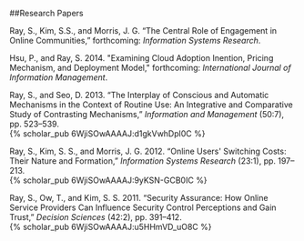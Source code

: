 ##Research Papers

Ray, S., Kim, S.S., and Morris, J. G. “The Central Role of Engagement in Online
Communities,” forthcoming: *Information Systems Research*.

Hsu, P., and Ray, S. 2014. "Examining Cloud Adoption Inention, Pricing
Mechanism, and Deployment Model," forthcoming: *International Journal of Information
Management*.

Ray, S., and Seo, D. 2013. “The Interplay of Conscious and Automatic Mechanisms
in the Context of Routine Use: An Integrative and Comparative Study of
Contrasting Mechanisms,” *Information and Management* (50:7), pp. 523–539.
<br><span class="scholar_pub">{% scholar_pub 6WjiSOwAAAAJ:d1gkVwhDpl0C %}</span>

Ray, S., Kim, S. S., and Morris, J. G. 2012. “Online Users' Switching Costs:
Their Nature and Formation,” *Information Systems Research* (23:1), pp. 197–213.
<br><span class="scholar_pub">{% scholar_pub 6WjiSOwAAAAJ:9yKSN-GCB0IC %}</span></span>

Ray, S., Ow, T., and Kim, S. S. 2011. “Security Assurance: How Online Service
Providers Can Influence Security Control Perceptions and Gain Trust,”
*Decision Sciences* (42:2), pp. 391–412.
<br><span class="scholar_pub">{% scholar_pub 6WjiSOwAAAAJ:u5HHmVD_uO8C %}</span>
